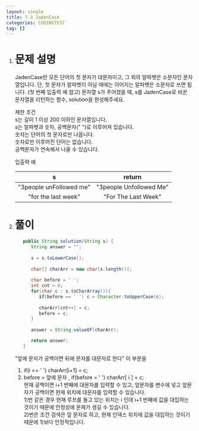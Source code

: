 ```yaml
---
layout: single
title: 7-3 JadenCase
categories: CODINGTEST
tag: []
---
```


1. # 문제 설명
   JadenCase란 모든 단어의 첫 문자가 대문자이고, 그 외의 알파벳은 소문자인 문자열입니다. 단, 첫 문자가 알파벳이 아닐 때에는 이어지는 알파벳은 소문자로 쓰면 됩니다. (첫 번째 입출력 예 참고)
   문자열 s가 주어졌을 때, s를 JadenCase로 바꾼 문자열을 리턴하는 함수, solution을 완성해주세요.

   제한 조건   
   s는 길이 1 이상 200 이하인 문자열입니다.   
   s는 알파벳과 숫자, 공백문자(" ")로 이루어져 있습니다.   
   숫자는 단어의 첫 문자로만 나옵니다.   
   숫자로만 이루어진 단어는 없습니다.   
   공백문자가 연속해서 나올 수 있습니다.   

   입출력 예   

   |           s             |          return         |
   |:-----------------------:|:-----------------------:|
   | "3people unFollowed me" | "3people Unfollowed Me" |
   |   "for the last week"   |   "For The Last Week"   |

1. # 풀이
   ```java
      public String solution(String s) {
         String answer = "";
         
         s = s.toLowerCase();
         
         char[] charArr = new char[s.length()];
         
         char before = ' ';
         int cnt = 0;
         for(char c : s.toCharArray()){
            if(before == ' ') c = Character.toUpperCase(c);
                  
            charArr[cnt++] = c;
            before = c;
         }
         
         answer = String.valueOf(charArr);

         return answer;
      }
   ```   
   "앞에 문자가 공백이면 뒤에 문자를 대문자로 한다" 이 부분을   
   1) if(i == ' ') charArr[i+1] = c;   
   2) before = 앞에 문자 , if(before = ' ') charArr[ i ] = c;   
   현재 공백이면 i+1 번째에 대문자를 입력할 수 있고, 앞문자를 변수에 넣고 앞문자가 공백이면 현재 위치에 대문자를 입력할 수 있습니다.   
   1)번 같은 경우 현재 루프를 돌고 있는 위치는 i 인데 i+1 번째에 값을 대입하는 것이기 때문에 안정성에 문제가 생길 수 있습니다.   
   2)번은 조건 검색은 앞 문자로 하고, 현재 인덱스 위치에 값을 대입하는 것이기 때문에 1)보다 안정적입니다.   
